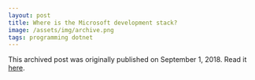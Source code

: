 ```yaml
---
layout: post
title: Where is the Microsoft development stack?
image: /assets/img/archive.png
tags: programming dotnet
---
```

This archived post was originally published on September 1, 2018. Read it [here](/alex.ciobanu.org/index58a0.html).
